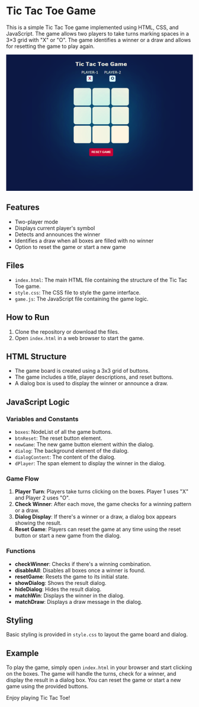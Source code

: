 # Tic Tac Toe Game

This is a simple Tic Tac Toe game implemented using HTML, CSS, and JavaScript. The game allows two players to take turns marking spaces in a 3×3 grid with "X" or "O". The game identifies a winner or a draw and allows for resetting the game to play again.

![screenshot](https://github.com/umendra-pardhi/Tic-Tac-Toe/blob/main/snapshot.png)

## Features

- Two-player mode
- Displays current player's symbol
- Detects and announces the winner
- Identifies a draw when all boxes are filled with no winner
- Option to reset the game or start a new game

## Files

- `index.html`: The main HTML file containing the structure of the Tic Tac Toe game.
- `style.css`: The CSS file to style the game interface.
- `game.js`: The JavaScript file containing the game logic.

## How to Run

1. Clone the repository or download the files.
2. Open `index.html` in a web browser to start the game.

## HTML Structure

- The game board is created using a 3x3 grid of buttons.
- The game includes a title, player descriptions, and reset buttons.
- A dialog box is used to display the winner or announce a draw.

## JavaScript Logic

### Variables and Constants

- `boxes`: NodeList of all the game buttons.
- `btnReset`: The reset button element.
- `newGame`: The new game button element within the dialog.
- `dialog`: The background element of the dialog.
- `dialogContent`: The content of the dialog.
- `dPlayer`: The span element to display the winner in the dialog.

### Game Flow

1. **Player Turn**: Players take turns clicking on the boxes. Player 1 uses "X" and Player 2 uses "O".
2. **Check Winner**: After each move, the game checks for a winning pattern or a draw.
3. **Dialog Display**: If there's a winner or a draw, a dialog box appears showing the result.
4. **Reset Game**: Players can reset the game at any time using the reset button or start a new game from the dialog.

### Functions

- **checkWinner**: Checks if there's a winning combination.
- **disableAll**: Disables all boxes once a winner is found.
- **resetGame**: Resets the game to its initial state.
- **showDialog**: Shows the result dialog.
- **hideDialog**: Hides the result dialog.
- **matchWin**: Displays the winner in the dialog.
- **matchDraw**: Displays a draw message in the dialog.

## Styling

Basic styling is provided in `style.css` to layout the game board and dialog.

## Example

To play the game, simply open `index.html` in your browser and start clicking on the boxes. The game will handle the turns, check for a winner, and display the result in a dialog box. You can reset the game or start a new game using the provided buttons.

Enjoy playing Tic Tac Toe!
